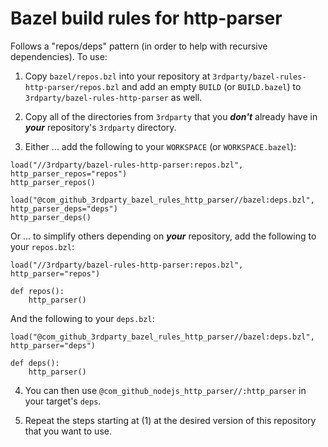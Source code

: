# Bazel build rules for http-parser
Follows a "repos/deps" pattern (in order to help with recursive dependencies). To use:

1. Copy `bazel/repos.bzl` into your repository at `3rdparty/bazel-rules-http-parser/repos.bzl` and add an empty `BUILD` (or `BUILD.bazel`) to `3rdparty/bazel-rules-http-parser` as well.

2. Copy all of the directories from `3rdparty` that you ***don't*** already have in ***your*** repository's `3rdparty` directory.

3. Either ... add the following to your `WORKSPACE` (or `WORKSPACE.bazel`):

```bazel
load("//3rdparty/bazel-rules-http-parser:repos.bzl", http_parser_repos="repos")
http_parser_repos()

load("@com_github_3rdparty_bazel_rules_http_parser//bazel:deps.bzl", http_parser_deps="deps")
http_parser_deps()
```

Or ... to simplify others depending on ***your*** repository, add the following to your `repos.bzl`:

```bazel
load("//3rdparty/bazel-rules-http-parser:repos.bzl", http_parser="repos")

def repos():
    http_parser()
```

And the following to your `deps.bzl`:

```bazel
load("@com_github_3rdparty_bazel_rules_http_parser//bazel:deps.bzl", http_parser="deps")

def deps():
    http_parser()
```

4. You can then use `@com_github_nodejs_http_parser//:http_parser` in your target's `deps`.

5. Repeat the steps starting at (1) at the desired version of this repository that you want to use.



